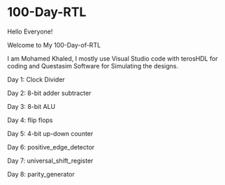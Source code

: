 # 100-Day-RTL
Hello Everyone!

Welcome to My 100-Day-of-RTL

I am Mohamed Khaled, I mostly use Visual Studio code with terosHDL for coding and Questasim Software for Simulating the designs.

Day 1: Clock Divider

Day 2: 8-bit adder subtracter

Day 3: 8-bit ALU

Day 4: flip flops

Day 5: 4-bit up-down counter

Day 6: positive_edge_detector

Day 7: universal_shift_register

Day 8: parity_generator
